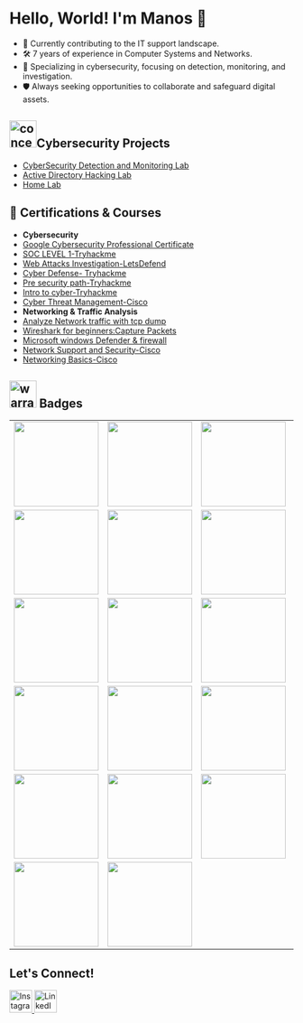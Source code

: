 # Hello, World! I'm Manos 👋
- 💼 Currently contributing to the IT support landscape.
- 🛠️ 7 years of experience in Computer Systems and Networks.
- 🔧 Specializing in cybersecurity, focusing on detection, monitoring, and investigation.
- 🛡️ Always seeking opportunities to collaborate and safeguard digital assets.

<h2><img width="48" height="48" src="https://img.icons8.com/color/48/concept.png" alt="concept"/>Cybersecurity Projects</h2>

  - [CyberSecurity Detection and Monitoring Lab](https://github.com/ManolisCraftedTech/LabProject)
  - [Active Directory Hacking Lab](https://github.com/ManolisCraftedTech/LabProject)
  - [Home Lab](https://github.com/ManolisCraftedTech/Home-Network/tree/main)

   ## 📜 Certifications & Courses
  - **Cybersecurity**
  - [Google Cybersecurity Professional Certificate](https://www.coursera.org/account/accomplishments/specialization/WB5A7986YEUU)
  - [SOC LEVEL 1-Tryhackme](https://tryhackme-certificates.s3-eu-west-1.amazonaws.com/THM-QHQFIKDBEJ.png)
  - [Web Attacks Investigation-LetsDefend](https://app.letsdefend.io/my-badges/detail/8d445935434541d2bf13e2a3dab54874)
  - [Cyber Defense- Tryhackme](https://tryhackme-certificates.s3-eu-west-1.amazonaws.com/THM-DXOTFDP3AA.png)
  - [Pre security path-Tryhackme](https://tryhackme-certificates.s3-eu-west-1.amazonaws.com/THM-YHQSJTYLDP.png)
  - [Intro to cyber-Tryhackme](https://tryhackme-certificates.s3-eu-west-1.amazonaws.com/THM-RFEV8BD7LH.png)
  - [Cyber Threat Management-Cisco](https://www.credly.com/badges/32d4f145-6f64-42a1-b7b7-c3e6d1e2f19e/public_url)
  - **Networking & Traffic Analysis**
  - [Analyze Network traffic with tcp dump](https://www.coursera.org/account/accomplishments/records/CDJBB5VAL564)
  - [Wireshark for beginners:Capture Packets](https://www.coursera.org/account/accomplishments/records/8PWH4S8CG3K8)
  - [Microsoft windows Defender & firewall](https://www.coursera.org/account/accomplishments/records/UUTGFVNFWDWZ)
  - [Network Support and Security-Cisco](https://www.credly.com/badges/24c286c0-f8cd-442f-accb-cd52ed628d8f)
  - [Networking Basics-Cisco](https://www.credly.com/badges/df72e907-2932-48e2-bf14-79944f2cb961)

<h2><img width="48" height="48" src="https://img.icons8.com/color/48/warranty.png" alt="warranty"/> Badges</h2>

<table>
  <tr>
    <td><a href="https://www.credly.com/badges/10adc208-de13-4b5d-88f4-a3c0f5053d58"><img src="https://i.postimg.cc/rFT2D51D/google-cybersecurity-certificate.png" width="150"/></a></td>
    <td><a href="https://www.credly.com/badges/32d4f145-6f64-42a1-b7b7-c3e6d1e2f19e/public_url"><img src="https://i.postimg.cc/bYkBpxm2/cyber-threat-management.png" width="150"/></a></td>
    <td><a href="https://www.credly.com/badges/24c286c0-f8cd-442f-accb-cd52ed628d8f"><img src="https://i.postimg.cc/QN5Xz8Nr/network-support.png" width="150"/></a></td>
    <td><a href="https://www.credly.com/badges/df72e907-2932-48e2-bf14-79944f2cb961"><img src="https://i.postimg.cc/xTKWvqfc/networking-basics.png" width="150"/></a></td>
  </tr>
  <tr>
    <td><a href="https://www.credly.com/badges/4ce417c4-b98e-4f8c-a221-aa2c50e62f6d"><img src="https://i.postimg.cc/43y0gj0J/networking-academy-learn-a-thon-2023.png" width="150"/></a></td>
    <td><a href="https://tryhackme.com/manolis25/badges/intro-to-pentesting"><img src="https://i.postimg.cc/Vvt1YHKn/Screenshot-2024-02-08-224657-removebg-preview.png" width="150"/></a></td>
    <td><a href="https://tryhackme.com/manolis25/badges/terminaled"><img src="https://i.postimg.cc/fLRmHKgq/Screenshot-2024-01-18-213600-removebg-preview.png" width="150"/></a></td>
    <td><a href="https://tryhackme.com/manolis25/badges/wireshark"><img src="https://i.postimg.cc/rmXB6frj/Screenshot-2024-01-18-214808-removebg-preview.png" width="150"/></a></td>
  </tr>
    <tr>
    <td><a href="https://tryhackme.com/manolis25/badges/metasploitable"><img src="https://i.postimg.cc/VvRv0rwy/Screenshot-2024-01-18-213620-removebg-preview.png" width="150"/></a></td>
    <td><a href="https://tryhackme.com/manolis25/badges/owasp-10"><img src="https://i.postimg.cc/NMZS8pgm/Screenshot-2024-01-18-214700-removebg-preview.png" width="150"/></a></td>
    <td><a href="https://tryhackme.com/manolis25/badges/phishing"><img src="https://i.postimg.cc/YCwkBqBY/Screenshot-2024-01-18-214715-removebg-preview.png" width="150"/></a></td>
    <td><a href="https://tryhackme.com/manolis25/badges/world-wide-web"><img src="https://i.postimg.cc/gkycJ6DN/Screenshot-2024-01-18-213537-removebg-preview.png" width="150"/></a></td>
  </tr>
  <tr>
    <td><a href="https://tryhackme.com/manolis25/badges/web-fund"><img src="https://i.postimg.cc/BbK6NY20/Screenshot-2024-01-18-214748-removebg-preview.png" width="150"/></a></td>
    <td><a href="https://tryhackme.com/manolis25/badges/network-fundamentals"><img src="https://i.postimg.cc/SQfxrv2m/Screenshot-2024-01-18-214641-removebg-preview.png" width="150"/></a></td>
    <td><a href="https://tryhackme.com/manolis25/badges/hash-cracker"><img src="https://i.postimg.cc/mZPGcpYd/Screenshot-2024-01-18-213457-removebg-preview.png" width="150"/></a></td>
    <td><a href="https://tryhackme.com/manolis25/badges/blue"><img src="https://i.postimg.cc/FRgk0sX4/Screenshot-2024-01-18-213443-removebg-preview.png" width="150"/></a></td>
  </tr>
  <tr>
    <td><a href="https://tryhackme.com/manolis25/badges/30-day-streak"><img src="https://i.postimg.cc/3xvRgJ2c/Screenshot-2024-01-18-214733-removebg-preview.png" width="150"/></a></td>
    <td><a href="https://app.letsdefend.io/my-rewards/detail/0f839b43-1d1f-4b8d-b2bb-ec1e61d83a29"><img src="https://i.postimg.cc/L82drCRX/Screenshot-2024-09-07-1315801.png" width="150"/></a></td>
    <td><a href="https://app.letsdefend.io/my-rewards/detail/8d445935-4345-41d2-bf13-e2a3dab54874"><img src="https://i.postimg.cc/gj857RT8/Screenshot-2024-09-07-135750.png" width="150"/></a></td>
    <td><a href="https://app.letsdefend.io/my-rewards/detail/ce091604-4717-496d-b6ee-c35a46017f1e"><img src="https://i.postimg.cc/BQfRKYjg/1121.png" width="150"/></a></td>
   </tr>
  <tr>
    <td><a href="https://app.letsdefend.io/my-rewards/detail/e35ee934-28ac-4102-afa8-a569fe983544"><img src="https://i.postimg.cc/ZKkzLYM6/Screensh123233ot-2024-09-07-135823.png" width="150"/></a></td>
    <td><a href="https://app.letsdefend.io/my-rewards/detail/ea4986dd-74c9-4f50-b304-27bbd94dc78f"><img src="https://i.postimg.cc/QdQTwZjq/Screenshot-2024-09-20-083215.png" width="150"/></a></td>
  </tr>
</table>

<h2> Let's Connect!</h2>
<p>
  <a href="https://instagram.com/manolis.atsas" target="_blank">
    <img src="https://img.icons8.com/fluent/48/000000/instagram-new.png" alt="Instagram" width="40px"/>
  </a>
  <a href="https://linkedin.com/in/manolis-atsas" target="_blank">
    <img src="https://img.icons8.com/fluent/48/000000/linkedin.png" alt="LinkedIn" width="40px"/>
  </a>
</p>


